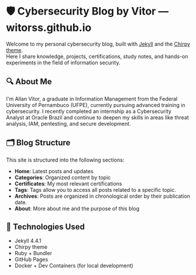 # 🛡️ Cybersecurity Blog by Vitor — witorss.github.io

Welcome to my personal cybersecurity blog, built with [Jekyll](https://jekyllrb.com/) and the [Chirpy theme](https://github.com/cotes2020/jekyll-theme-chirpy).  
Here I share knowledge, projects, certifications, study notes, and hands-on experiments in the field of information security.

## 🔍 About Me

I'm Allan Vitor, a graduate in Information Management from the Federal University of Pernambuco (UFPE), currently pursuing advanced training in cybersecurity. I recently completed an internship as a Cybersecurity Analyst at Oracle Brazil and continue to deepen my skills in areas like threat analysis, IAM, pentesting, and secure development.

## 🗂️ Blog Structure

This site is structured into the following sections:

- **Home**: Latest posts and updates
- **Categories**: Organized content by topic
- **Certificates**: My most relevant certifications
- **Tags**: Tags allow you to access all posts related to a specific topic.
- **Archives**: Posts are organized in chronological order by their publication date.
- **About**: More about me and the purpose of this blog

## 🚀 Technologies Used

- Jekyll 4.4.1
- Chirpy theme
- Ruby + Bundler
- GitHub Pages
- Docker + Dev Containers (for local development)